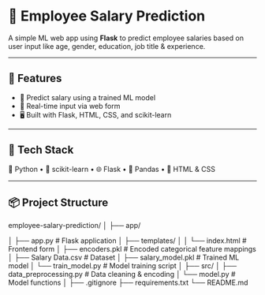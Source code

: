 # 🧠 Employee Salary Prediction

A simple ML web app using **Flask** to predict employee salaries based on user input like age, gender, education, job title & experience.

---

## 🚀 Features

- 🧮 Predict salary using a trained ML model
- 🎯 Real-time input via web form
- 🖥️ Built with Flask, HTML, CSS, and scikit-learn

---

## 🧰 Tech Stack

🐍 Python • 🧪 scikit-learn • 🌐 Flask • 🧾 Pandas • 🎨 HTML & CSS

---

## 📦 Project Structure

employee-salary-prediction/
│
├── app/

│   ├── app.py                  # Flask application
│   ├── templates/
│   │   └── index.html          # Frontend form
│   ├── encoders.pkl            # Encoded categorical feature mappings
│   ├── Salary Data.csv         # Dataset
│   ├── salary_model.pkl        # Trained ML model
│   └── train_model.py          # Model training script
│
├── src/
│   ├── data_preprocessing.py   # Data cleaning & encoding
│   └── model.py                # Model functions
│
├── .gitignore
├── requirements.txt
└── README.md
